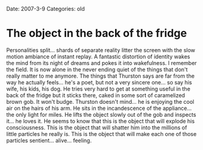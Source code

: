 Date: 2007-3-9
Categories: old

# The object in the back of the fridge

Personalities split... shards of separate reality litter the screen with the slow motion ambiance of instant replay.  A fantastic distortion of identity wakes the mind from its night of dreams and pokes it into wakefulness.  I remember the field.  It is now alone in the never ending quiet of the things that don't really matter to me anymore.  The things that Thurston says are far from the way he actually feels... he's a poet, but not a very sincere one... so say his wife, his kids, his dog.  He tries very hard to get at something useful in the back of the fridge but it sticks there, caked in some sort of caramelized brown gob.  It won't budge.  Thurston doesn't mind... he is enjoying the cool air on the hairs of his arm.  He sits in the incandescence of the appliance... the only light for miles.  He lifts the object slowly out of the gob and inspects it... he loves it.  He seems to know that this is the object that will explode his consciousness.  This is the object that will shatter him into the millions of little particles he really is.  This is the object that will make each one of those particles sentient... alive... feeling.
